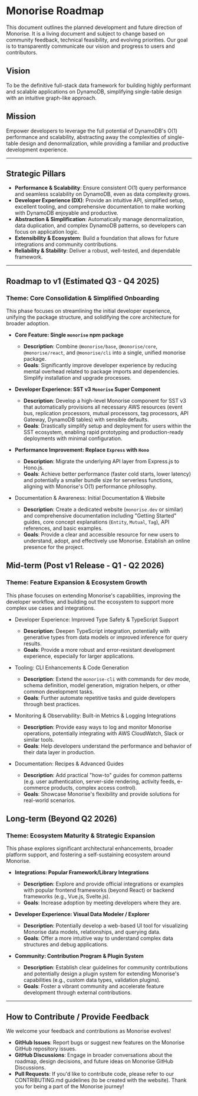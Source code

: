 # Monorise Roadmap

This document outlines the planned development and future direction of Monorise.
It is a living document and subject to change based on community feedback,
technical feasibility, and evolving priorities. Our goal is to transparently
communicate our vision and progress to users and contributors.

## Vision

To be the definitive full-stack data framework for building highly performant and
scalable applications on DynamoDB, simplifying single-table design with an
intuitive graph-like approach.

## Mission

Empower developers to leverage the full potential of DynamoDB's O(1) performance
and scalability, abstracting away the complexities of single-table design and
denormalization, while providing a familiar and productive development experience.

---

## Strategic Pillars

- **Performance & Scalability**: Ensure consistent O(1) query performance and
  seamless scalability on DynamoDB, even as data complexity grows.
- **Developer Experience (DX)**: Provide an intuitive API, simplified setup,
  excellent tooling, and comprehensive documentation to make working with
  DynamoDB enjoyable and productive.
- **Abstraction & Simplification**: Automatically manage denormalization, data
  duplication, and complex DynamoDB patterns, so developers can focus on application
  logic.
- **Extensibility & Ecosystem**: Build a foundation that allows for future
  integrations and community contributions.
- **Reliability & Stability**: Deliver a robust, well-tested, and dependable framework.

---

## Roadmap to v1 (Estimated Q3 - Q4 2025)

### Theme: Core Consolidation & Simplified Onboarding

This phase focuses on streamlining the initial developer experience, unifying the
package structure, and solidifying the core architecture for broader adoption.

- **Core Feature: Single `monorise` npm package**

  - **Description**: Combine `@monorise/base`, `@monorise/core`, `@monorise/react`,
    and `@monorise/cli` into a single, unified monorise package.
  - **Goals**: Significantly improve developer experience by reducing mental
    overhead related to package imports and dependencies. Simplify
    installation and upgrade processes.

- **Developer Experience: SST v3 `Monorise` Super Component**

  - **Description**: Develop a high-level Monorise component for SST v3 that
    automatically provisions all necessary AWS resources (event bus, replication
    processors, mutual processors, tag processors, API Gateway, DynamoDB tables)
    with sensible defaults.
  - **Goals**: Drastically simplify setup and deployment for users within the SST
    ecosystem, enabling rapid prototyping and production-ready deployments with
    minimal configuration.

- **Performance Improvement: Replace `Express` with `Hono`**

  - **Description**: Migrate the underlying API layer from Express.js to Hono.js.
  - **Goals**: Achieve better performance (faster cold starts, lower latency) and
    potentially a smaller bundle size for serverless functions, aligning with
    Monorise's O(1) performance philosophy.

- Documentation & Awareness: Initial Documentation & Website

  - **Description**: Create a dedicated website (`monorise.dev` or similar) and
    comprehensive documentation including "Getting Started" guides, core concept
    explanations (`Entity`, `Mutual`, `Tag`), API references, and basic examples.
  - **Goals**: Provide a clear and accessible resource for new users to understand,
    adopt, and effectively use Monorise. Establish an online presence for the project.

## Mid-term (Post v1 Release - Q1 - Q2 2026)

### Theme: Feature Expansion & Ecosystem Growth

This phase focuses on extending Monorise's capabilities, improving the developer
workflow, and building out the ecosystem to support more complex use cases and
integrations.

- Developer Experience: Improved Type Safety & TypeScript Support

  - **Description**: Deepen TypeScript integration, potentially with generative
    types from data models or improved inference for query results.
  - **Goals**: Provide a more robust and error-resistant development experience,
    especially for larger applications.

- Tooling: CLI Enhancements & Code Generation

  - **Description**: Extend the `monorise-cli` with commands for dev mode,
    schema definition, model generation, migration helpers, or other
    common development tasks.
  - **Goals**: Further automate repetitive tasks and guide developers through
    best practices.

- Monitoring & Observability: Built-in Metrics & Logging Integrations

  - **Description**: Provide easy ways to log and monitor Monorise operations,
    potentially integrating with AWS CloudWatch, Slack or similar tools.
  - **Goals**: Help developers understand the performance and behavior of their
    data layer in production.

- Documentation: Recipes & Advanced Guides

  - **Description**: Add practical "how-to" guides for common patterns
    (e.g. user authentication, server-side rendering, activity feeds,
    e-commerce products, complex access control).
  - **Goals**: Showcase Monorise's flexibility and provide solutions for
    real-world scenarios.

## Long-term (Beyond Q2 2026)

### Theme: Ecosystem Maturity & Strategic Expansion

This phase explores significant architectural enhancements, broader platform
support, and fostering a self-sustaining ecosystem around Monorise.

- **Integrations: Popular Framework/Library Integrations**

  - **Description**: Explore and provide official integrations or examples with
    popular frontend frameworks (beyond React) or backend frameworks
    (e.g., Vue.js, Svelte.js).
  - **Goals**: Increase adoption by meeting developers where they are.

- **Developer Experience: Visual Data Modeler / Explorer**

  - **Description**: Potentially develop a web-based UI tool for visualizing
    Monorise data models, relationships, and querying data.
  - **Goals**: Offer a more intuitive way to understand complex data
    structures and debug applications.

- **Community: Contribution Program & Plugin System**

  - **Description**: Establish clear guidelines for community contributions
    and potentially design a plugin system for extending Monorise's capabilities
    (e.g., custom data types, validation plugins).
  - **Goals**: Foster a vibrant community and accelerate feature development
    through external contributions.

---

## How to Contribute / Provide Feedback

We welcome your feedback and contributions as Monorise evolves!

- **GitHub Issues**: Report bugs or suggest new features on the Monorise GitHub
  repository issues.
- **GitHub Discussions**: Engage in broader conversations about the roadmap, design
  decisions, and future ideas on Monorise GitHub Discussions.
- **Pull Requests**: If you'd like to contribute code, please refer to our
  CONTRIBUTING.md guidelines (to be created with the website).
  Thank you for being a part of the Monorise journey!
